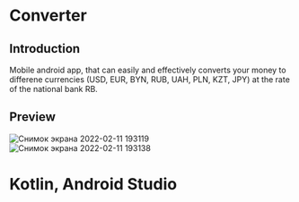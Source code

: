 # Converter
## Introduction
Mobile android app, that can easily and effectively converts your money to differenе currencies (USD, EUR, BYN, RUB, UAH, PLN, KZT, JPY) at the rate of the national bank RB.
## Preview
![Снимок экрана 2022-02-11 193119](https://user-images.githubusercontent.com/86531927/153630440-e87aa2d9-4392-44df-a88a-8a6e5debfc65.png)
![Снимок экрана 2022-02-11 193138](https://user-images.githubusercontent.com/86531927/153630465-a8608a56-a994-4eb5-9ba0-a3d6560d3938.png)
# Kotlin, Android Studio
